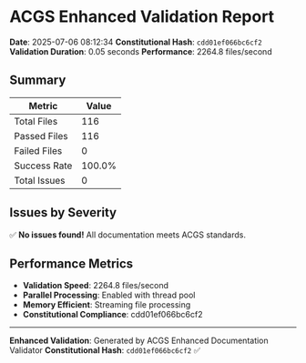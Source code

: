 # ACGS Enhanced Validation Report

**Date**: 2025-07-06 08:12:34
**Constitutional Hash**: `cdd01ef066bc6cf2`
**Validation Duration**: 0.05 seconds
**Performance**: 2264.8 files/second

## Summary

| Metric | Value |
|--------|-------|
| Total Files | 116 |
| Passed Files | 116 |
| Failed Files | 0 |
| Success Rate | 100.0% |
| Total Issues | 0 |

## Issues by Severity

✅ **No issues found!** All documentation meets ACGS standards.

## Performance Metrics

- **Validation Speed**: 2264.8 files/second
- **Parallel Processing**: Enabled with thread pool
- **Memory Efficient**: Streaming file processing
- **Constitutional Compliance**: cdd01ef066bc6cf2

---

**Enhanced Validation**: Generated by ACGS Enhanced Documentation Validator
**Constitutional Hash**: `cdd01ef066bc6cf2` ✅
